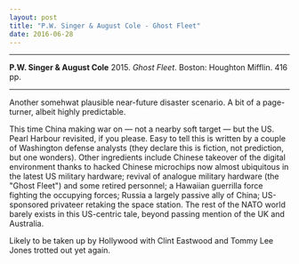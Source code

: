```yaml
---
layout: post
title: "P.W. Singer & August Cole - Ghost Fleet"
date: 2016-06-28
---
```


***
<b>P.W. Singer & August Cole</b> 2015. _Ghost Fleet_.  Boston: Houghton Mifflin. 416 pp.

***

Another somehwat plausible near-future disaster scenario.  A bit of a page-turner, albeit highly predictable.  

This time China making war on &mdash; not a nearby soft target &mdash; but the US. Pearl Harbour revisited, if you please.   Easy to tell this is written by a couple of Washington defense analysts (they declare this is fiction, not prediction, but one wonders).  Other ingredients include Chinese takeover of the digital environment thanks to hacked Chinese microchips now almost ubiquitous in the latest US military hardware; revival of analogue military hardware (the "Ghost Fleet") and some retired personnel; a Hawaiian guerrilla force fighting the occupying forces; Russia a largely passive ally of China; US-sponsored privateer retaking the space station.  The rest of the NATO world barely exists in this US-centric tale, beyond passing mention of the UK and Australia. 

Likely to be taken up by Hollywood with Clint Eastwood and Tommy Lee Jones trotted out yet again.
